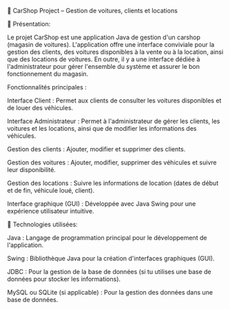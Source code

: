 🚗 CarShop Project – Gestion de voitures, clients et locations

🚀 Présentation:

  Le projet CarShop est une application Java de gestion d'un carshop (magasin de voitures). L'application offre une   interface conviviale pour la gestion des clients, des voitures disponibles à la vente ou à la location, ainsi que   des locations de voitures. En outre, il y a une interface dédiée à l'administrateur pour gérer l'ensemble du        système et assurer le bon fonctionnement du magasin.

Fonctionnalités principales :

  Interface Client : Permet aux clients de consulter les voitures disponibles et de louer des véhicules.
  
  Interface Administrateur : Permet à l'administrateur de gérer les clients, les voitures et les locations, ainsi que de modifier les informations des véhicules.

  Gestion des clients : Ajouter, modifier et supprimer des clients.
  
  Gestion des voitures : Ajouter, modifier, supprimer des véhicules et suivre leur disponibilité.
  
  Gestion des locations : Suivre les informations de location (dates de début et de fin, véhicule loué, client).

  Interface graphique (GUI) : Développée avec Java Swing pour une expérience utilisateur intuitive.

🔧 Technologies utilisées:

  Java : Langage de programmation principal pour le développement de l'application.
  
  Swing : Bibliothèque Java pour la création d'interfaces graphiques (GUI).
  
  JDBC : Pour la gestion de la base de données (si tu utilises une base de données pour stocker les informations).
  
  MySQL ou SQLite (si applicable) : Pour la gestion des données dans une base de données.
